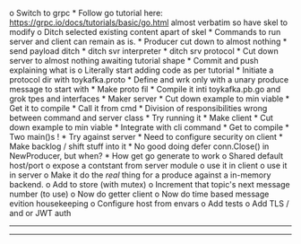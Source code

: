 o  Switch to grpc
    *  Follow go tutorial here: https://grpc.io/docs/tutorials/basic/go.html
        almost verbatim so have skel to modify
    o  Ditch selected existing content apart of skel
        *  Commands to run server and client can remain as is.
        *  Producer cut down to almost nothing
        *  send payload ditch
        *  ditch svr interpreter
        *  ditch srv protocol
        *  Cut down server to almost nothing awaiting tutorial shape
        *  Commit and push explaining what is
    o  Literally start adding code as per tutorial
        *  Initiate a protocol dir with toykafka.proto
        *  Define and wrk only with a unary produce message to start with
            *  Make proto fil
        *  Compile it inti toykafka.pb.go and grok tpes and interfaces
        *  Maker server 
            *  Cut down example to min viable
            *  Get it to compile
            *  Call it from cmd
                *  Division of responsibilities wrong between command and
                   server class
            *  Try running it
        *  Make client
            *  Cut down example to min viable
            *  Integrate with cli command
            *  Get to compile
                *  Two main()s !
            *  Try against server
                *  Need to configure security on client
        *  Make backlog / shift stuff into it
        *  No good doing defer conn.Close() in NewProducer, but when?
    *  How get go generate to work
    o  Shared default host/port
        o  expose a contstant from server module
        o  use it in client
        o  use it in server
    o  Make it do the *real* thing for a produce against a in-memory backend.
        o  Add to store (with mutex)
        o  Increment that topic's next message number (to use)
    o  Now do getter client
    o  Now do time based message evition housekeeping
    o  Configure host from envars
o  Add tests
o  Add TLS / and or JWT auth

----------------------------------------------------------------
----------------------------------------------------------------